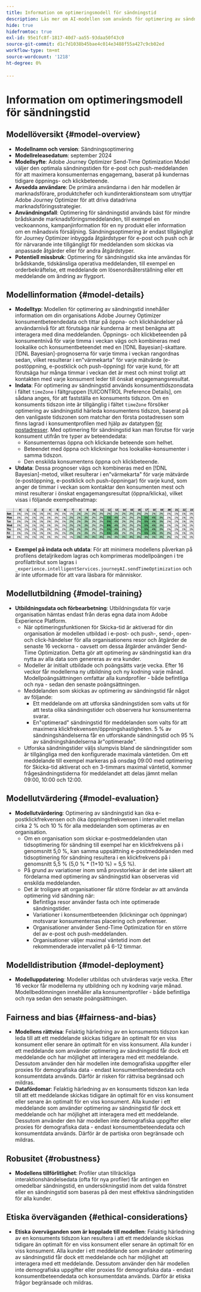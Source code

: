 ```yaml
---
title: Information om optimeringsmodell för sändningstid
description: Läs mer om AI-modellen som används för optimering av sändningstid i Adobe Journey Optimizer.
hide: true
hidefromtoc: true
exl-id: 95e1fc8f-1817-40d7-aa55-93daa50f43c0
source-git-commit: d1c7d1038b45bae4c014e3488f55a427c9cb02ed
workflow-type: tm+mt
source-wordcount: '1218'
ht-degree: 0%

---
```


# Information om optimeringsmodell för sändningstid

## Modellöversikt {#model-overview}

* **Modellnamn och version**: Sändningsoptimering
* **Modellreleasedatum**: september 2024
* **Modellsyfte**: Adobe Journey Optimizer Send-Time Optimization Model väljer den optimala sändningstiden för e-post och push-meddelanden för att maximera konsumenternas engagemang, baserat på kundernas tidigare öppnings- och klickbeteende.
* **Avsedda användare**: De primära användarna i den här modellen är marknadsförare, produktchefer och kundinteraktionsteam som utnyttjar Adobe Journey Optimizer för att driva datadrivna marknadsföringsstrategier.
* **Användningsfall**: Optimering för sändningstid används bäst för mindre brådskande marknadsföringsmeddelanden, till exempel en veckoannons, kampanjinformation för en ny produkt eller information om en månadsvis försäljning. Sändningsoptimering är endast tillgängligt för Journey Optimizer inbyggda åtgärdstyper för e-post och push och är för närvarande inte tillgängligt för meddelanden som skickas via anpassade åtgärder eller för andra åtgärdstyper.
* **Potentiell missbruk**: Optimering för sändningstid ska inte användas för brådskande, tidskänsliga operativa meddelanden, till exempel en orderbekräftelse, ett meddelande om lösenordsåterställning eller ett meddelande om ändring av flygport.

## Modellinformation {#model-details}

* **Modelltyp**: Modellen för optimering av sändningstid innehåller information om din organisations Adobe Journey Optimizer konsumentbeteendedata och tittar på öppna- och klickhändelser på användarnivå för att förutsäga när kunderna är mest benägna att interagera med dina meddelanden. Öppnings- och klickbeteenden på konsumentnivå för varje timma i veckan vägs och kombineras med lookalike och konsumentbeteendet med en [!DNL Bayesian]-skattare. [!DNL Bayesian]-prognoserna för varje timma i veckan rangordnas sedan, vilket resulterar i en&quot;värmekarta&quot; för varje mätvärde (e-postöppning, e-postklick och push-öppning) för varje kund, för att förutsäga hur många timmar i veckan det är mest och minst troligt att kontakten med varje konsument leder till önskat engagemangsresultat.
* **Indata**: För optimering av sändningstid används konsumenttidszonsdata i fältet `timeZone` i fältgruppen [!UICONTROL Preference Details], om sådana anges, för att fastställa en konsuments tidszon. Om en konsuments tidszon inte är tillgänglig i fältet `timeZone` försöker optimering av sändningstid härleda konsumentens tidszon, baserat på den vanligaste tidszonen som matchar den första postadressen som finns lagrad i konsumentprofilen med hjälp av datatypen [för postadresser](../../xdm/data-types/postal-address.md). Med optimering för sändningstid kan man förutse för varje konsument utifrån tre typer av beteendedata:
   * Konsumenternas öppna och klickande beteende som helhet.
   * Beteendet med öppna och klickningar hos lookalike-konsumenter i samma tidszon.
   * Den enskilda konsumentens öppna och klickbeteende.
* **Utdata**: Dessa prognoser vägs och kombineras med en [!DNL Bayesian]-metod, vilket resulterar i en&quot;värmekarta&quot; för varje mätvärde (e-postöppning, e-postklick och push-öppningar) för varje kund, som anger de timmar i veckan som kontaktar den konsumenten mest och minst resulterar i önskat engagemangsresultat (öppna/klicka), vilket visas i följande exempelheatmap:

![Värmekartan för optimering av sändningstid.](../images/models/send-time-optimization.png)

* **Exempel på indata och utdata**: För att minimera modellens påverkan på profilens detaljrikedom lagras och komprimeras modellpoängen i tre profilattribut som lagras i `_experience.intelligentServices.journeyAI.sendTimeOptimization` och är inte utformade för att vara läsbara för människor.

## Modellutbildning {#model-training}

* **Utbildningsdata och förbearbetning**: Utbildningsdata för varje organisation hämtas endast från deras egna data inom Adobe Experience Platform.
   * När optimeringsfunktionen för Skicka-tid är aktiverad för din organisation är modellen utbildad i e-post- och push-, send-, open- och click-händelser för alla organisationens resor och åtgärder de senaste 16 veckorna - oavsett om dessa åtgärder använder Send-Time Optimization. Detta gör att optimering av sändningstid kan dra nytta av alla data som genereras av era kunder.
   * Modeller är initialt utbildade och poängsätts varje vecka. Efter 16 veckor får modellerna ny utbildning och ny kodning varje månad. Modellpoängsättningen omfattar alla kundprofiler - både befintliga och nya - sedan den senaste poängsättningen.
   * Meddelanden som skickas av optimering av sändningstid får något av följande:
      * Ett meddelande om att utforska sändningstiden som valts ut för att testa olika sändningstider och observera hur konsumenterna svarar.
      * En&quot;optimerad&quot; sändningstid för meddelanden som valts för att maximera klickfrekvensen/öppningshastigheten. 5 % av sändningshändelserna får en utforskande sändningstid och 95 % av sändningshändelserna är&quot;optimerade&quot;.
   * Utforska sändningstider väljs slumpvis bland de sändningstider som är tillgängliga med den konfigurerade maximala väntetiden. Om ett meddelande till exempel markeras på onsdag 09:00 med optimering för Skicka-tid aktiverat och en 3-timmars maximal väntetid, kommer frågesändningstiderna för meddelandet att delas jämnt mellan 09:00, 10:00 och 12:00.

## Modellutvärdering {#model-evaluation}

* **Modellutvärdering**: Optimering av sändningstid kan öka e-postklickfrekvensen och öka öppningsfrekvensen i intervallet mellan cirka 2 % och 10 % för alla meddelanden som optimeras av en organisation.
   * Om en organisation som skickar e-postmeddelanden utan tidsoptimering för sändning till exempel har en klickfrekvens på i genomsnitt 5,0 %, kan samma uppsättning e-postmeddelanden med tidsoptimering för sändning resultera i en klickfrekvens på i genomsnitt 5,5 % (5,0 % * (1+10 %) = 5,5 %).
   * På grund av variationer inom små provstorlekar är det inte säkert att fördelarna med optimering av sändningstid kan observeras vid enskilda meddelanden.
   * Det är troligare att organisationer får större fördelar av att använda optimering vid sändning när:
      * Befintliga resor använder fasta och inte optimerade sändningstider.
      * Variationer i konsumentbeteenden (klickningar och öppningar) motsvarar konsumenternas placering och preferenser.
      * Organisationer använder Send-Time Optimization för en större del av e-post och push-meddelanden.
      * Organisationer väljer maximal väntetid inom det rekommenderade intervallet på 6-12 timmar.

## Modelldistribution {#model-deployment}

* **Modelluppdatering**: Modeller utbildas och utvärderas varje vecka. Efter 16 veckor får modellerna ny utbildning och ny kodning varje månad. Modellbedömningen innehåller alla konsumentprofiler - både befintliga och nya sedan den senaste poängsättningen.

## Fairness and bias {#fairness-and-bias}

* **Modellens rättvisa**: Felaktig härledning av en konsuments tidszon kan leda till att ett meddelande skickas tidigare än optimalt för en viss konsument eller senare än optimalt för en viss konsument. Alla kunder i ett meddelande som använder optimering av sändningstid får dock ett meddelande och har möjlighet att interagera med ett meddelande. Dessutom använder den här modellen inte demografiska uppgifter eller proxies för demografiska data - endast konsumentbeteendedata och konsumentdata används. Därför är risken för rättvisa begränsad och mildras.
* **Datafördomar**: Felaktig härledning av en konsuments tidszon kan leda till att ett meddelande skickas tidigare än optimalt för en viss konsument eller senare än optimalt för en viss konsument. Alla kunder i ett meddelande som använder optimering av sändningstid får dock ett meddelande och har möjlighet att interagera med ett meddelande. Dessutom använder den här modellen inte demografiska uppgifter eller proxies för demografiska data - endast konsumentbeteendedata och konsumentdata används. Därför är de partiska oron begränsade och mildras.

## Robusitet {#robustness}

* **Modellens tillförlitlighet**: Profiler utan tillräckliga interaktionshändelsedata (ofta för nya profiler) får antingen en omedelbar sändningstid, en undersökningstid inom det valda fönstret eller en sändningstid som baseras på den mest effektiva sändningstiden för alla kunder.

## Etiska överväganden {#ethical-considerations}

* **Etiska överväganden som är kopplade till modellen**: Felaktig härledning av en konsuments tidszon kan resultera i att ett meddelande skickas tidigare än optimalt för en viss konsument eller senare än optimalt för en viss konsument. Alla kunder i ett meddelande som använder optimering av sändningstid får dock ett meddelande och har möjlighet att interagera med ett meddelande. Dessutom använder den här modellen inte demografiska uppgifter eller proxies för demografiska data - endast konsumentbeteendedata och konsumentdata används. Därför är etiska frågor begränsade och mildras.